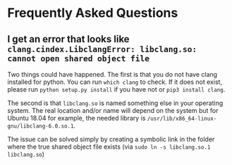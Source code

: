 # Frequently Asked Questions

## I get an error that looks like `clang.cindex.LibclangError: libclang.so: cannot open shared object file`

Two things could have happened. The first is that you do not have clang installed for python. You can run `which clang` to check. If it does not exist, please run `python setup.py install` if you have not or `pip3 install clang`. 

The second is that `libclang.so` is named something else in your operating system. The real location and/or name will depend on the system but for Ubuntu 18.04 for example, the needed library is `/usr/lib/x86_64-linux-gnu/libclang-6.0.so.1`.

The issue can be solved simply by creating a symbolic link in the folder where the true shared object file exists (via `sudo ln -s libclang.so.1 libclang.so`)